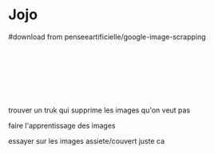 # Jojo

#download from penseeartificielle/google-image-scrapping

<br><br><br><br><br><br>

trouver un truk qui supprime les images qu'on veut pas

faire l'apprentissage des images 

essayer sur les images assiete/couvert juste ca 
        
        
        
